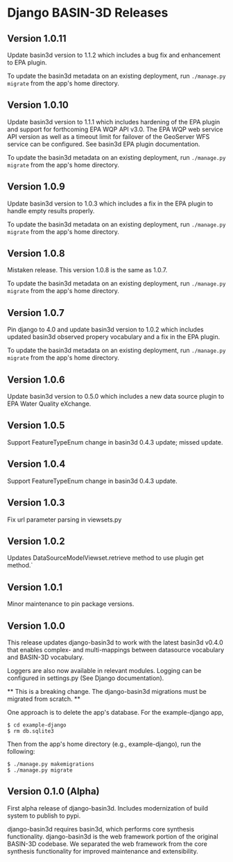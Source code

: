 # Django BASIN-3D Releases

## Version 1.0.11
Update basin3d version to 1.1.2 which includes a bug fix and enhancement to EPA plugin.

To update the basin3d metadata on an existing deployment, run `./manage.py migrate` from the app's home directory.

## Version 1.0.10
Update basin3d version to 1.1.1 which includes hardening of the EPA plugin and support for forthcoming EPA WQP API v3.0.
The EPA WQP web service API version as well as a timeout limit for failover of the GeoServer WFS service can be configured. See basin3d EPA plugin documentation.

To update the basin3d metadata on an existing deployment, run `./manage.py migrate` from the app's home directory.

## Version 1.0.9
Update basin3d version to 1.0.3 which includes a fix in the EPA plugin to handle empty results properly.

To update the basin3d metadata on an existing deployment, run `./manage.py migrate` from the app's home directory.

## Version 1.0.8
Mistaken release. This version 1.0.8 is the same as 1.0.7.

To update the basin3d metadata on an existing deployment, run `./manage.py migrate` from the app's home directory.

## Version 1.0.7
Pin django to 4.0 and update basin3d version to 1.0.2 which includes updated basin3d observed propery vocabulary and a fix in the EPA plugin.

To update the basin3d metadata on an existing deployment, run `./manage.py migrate` from the app's home directory.

## Version 1.0.6
Update basin3d version to 0.5.0 which includes a new data source plugin to EPA Water Quality eXchange.

## Version 1.0.5
Support FeatureTypeEnum change in basin3d 0.4.3 update; missed update.

## Version 1.0.4
Support FeatureTypeEnum change in basin3d 0.4.3 update.

## Version 1.0.3
Fix url parameter parsing in viewsets.py

## Version 1.0.2
Updates DataSourceModelViewset.retrieve method to use plugin get method.`

## Version 1.0.1
Minor maintenance to pin package versions.

## Version 1.0.0
This release updates django-basin3d to work with the latest basin3d v0.4.0 that enables complex- and multi-mappings between datasource vocabulary and BASIN-3D vocabulary.

Loggers are also now available in relevant modules. Logging can be configured in settings.py (See Django documentation).

** This is a breaking change. The django-basin3d migrations must be migrated from scratch. **

One approach is to delete the app's database. For the example-django app,

    $ cd example-django
    $ rm db.sqlite3

Then from the app's home directory (e.g., example-django), run the following:

    $ ./manage.py makemigrations
    $ ./manage.py migrate

## Version 0.1.0 (Alpha)
First alpha release of django-basin3d. Includes modernization of build system to publish to pypi.

django-basin3d requires basin3d, which performs core synthesis functionality. django-basin3d is the web framework portion of the original BASIN-3D codebase. We separated the web framework from the core synthesis functionality for improved maintenance and extensibility.
